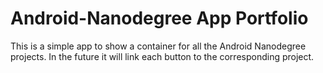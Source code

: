 # Android-Nanodegree App Portfolio

This is a simple app to show a container for all the Android Nanodegree projects. In the future it will link each button to the corresponding project.
